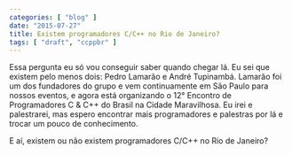 ```yaml
---
categories: [ "blog" ]
date: "2015-07-27"
title: Existem programadores C/C++ no Rio de Janeiro?
tags: [ "draft", "ccppbr" ]
---
```

Essa pergunta eu só vou conseguir saber quando chegar lá. Eu sei que existem pelo menos dois: Pedro Lamarão e André Tupinambá. Lamarão foi um dos fundadores do grupo e vem continuamente em São Paulo para nossos eventos, e agora está organizando o 12° Encontro de Programadores C & C++ do Brasil na Cidade Maravilhosa. Eu irei e palestrarei, mas espero encontrar mais programadores e palestras por lá e trocar um pouco de conhecimento.

E aí, existem ou não existem programadores C/C++ no Rio de Janeiro?
